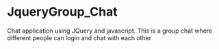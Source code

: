 # JqueryGroup_Chat
Chat application using JQuery and javascript. This is a group chat where different people can login and chat with each other
